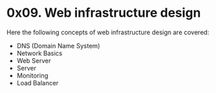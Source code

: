 # 0x09. Web infrastructure design
Here the following concepts of web infrastructure design are covered:
* DNS (Domain Name System)
* Network Basics
* Web Server
* Server
* Monitoring
* Load Balancer
